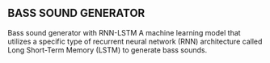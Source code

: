 ## BASS SOUND GENERATOR
Bass sound generator with RNN-LSTM A machine learning model that utilizes a specific type of recurrent neural network (RNN) architecture called Long Short-Term Memory (LSTM) to generate bass sounds.
